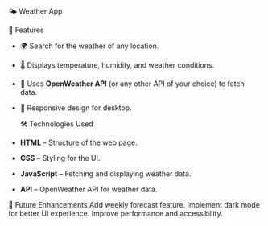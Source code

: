  🌤 Weather App
 
 🚀 Features
- 🌍 Search for the weather of any location.
- 🌡 Displays temperature, humidity, and weather conditions.
- 📍 Uses **OpenWeather API** (or any other API of your choice) to fetch data.
- 🎨 Responsive design for desktop.

  🛠 Technologies Used
- **HTML** – Structure of the web page.
- **CSS** – Styling for the UI.
- **JavaScript** – Fetching and displaying weather data.
- **API** – OpenWeather API for weather data.

🎯 Future Enhancements
Add weekly forecast feature.
Implement dark mode for better UI experience.
Improve performance and accessibility.
